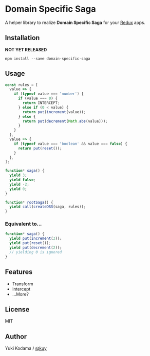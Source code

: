 # Domain Specific Saga

A helper library to realize **Domain Specific Saga** for your [Redux](http://redux.js.org/) apps.

## Installation

**NOT YET RELEASED**

```
npm install --save domain-specific-saga
```


## Usage

```js
const rules = [
  value => {
    if (typeof value === 'number') {
      if (value === 0) {
        return INTERCEPT;
      } else if (0 < value) {
        return put(increment(value));
      } else {
        return put(decrement(Math.abs(value)));
      }
    }
  },
  value => {
    if (typeof value === 'boolean' && value === false) {
      return put(reset());
    }
  },
];

function* saga() {
  yield 3;
  yield false;
  yield -2;
  yield 0;
}

function* rootSaga() {
  yield call(createDSS(saga, rules));
}
```

### Equivalent to...

```js
function* saga() {
  yield put(increment(3));
  yield put(reset());
  yield put(decrement(2));
  // yielding 0 is ignored
}
```


## Features

+ Transform
+ Intercept
+ ...More?


## License

MIT


## Author

Yuki Kodama / [@kuy](https://twitter.com/kuy)
